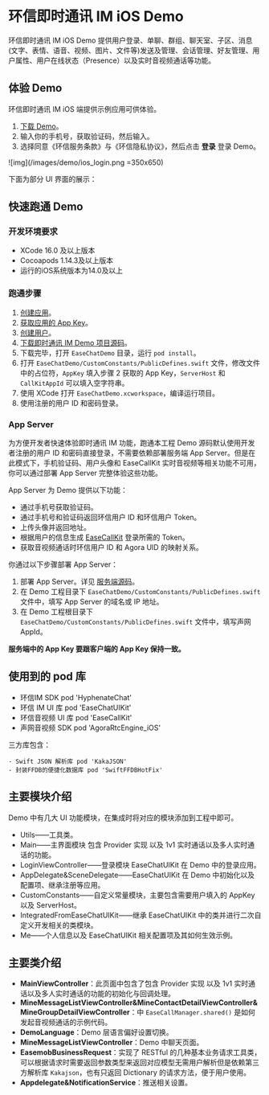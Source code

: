 # 环信即时通讯 IM iOS Demo 

环信即时通讯 IM iOS Demo 提供用户登录、单聊、群组、聊天室、子区、消息(文字、表情、语音、视频、图片、文件等)发送及管理、会话管理、好友管理、用户属性、用户在线状态（Presence）以及实时音视频通话等功能。

## 体验 Demo 

环信即时通讯 IM iOS 端提供示例应用可供体验。

1. [下载 Demo](https://www.easemob.com/download/demo)。
2. 输入你的手机号，获取验证码，然后输入。
3. 选择同意《环信服务条款》与《环信隐私协议》，然后点击 **登录** 登录 Demo。

![img](/images/demo/ios_login.png =350x650)

下面为部分 UI 界面的展示：

<ImageGallery :columns="2">
  <ImageItem src="/images/uikit/chatuikit/ios/main_chat.png" title="单聊页面" />
  <ImageItem src="/images/uikit/chatuikit/ios/main_chat_group.png" title="群聊页面" />
  <ImageItem src="/images/uikit/chatuikit/ios/main_conversation_list.png" title="会话列表" />
  <ImageItem src="/images/uikit/chatuikit/ios/main_contact_list.png" title="通讯录" />
</ImageGallery>

## 快速跑通 Demo

### 开发环境要求

- XCode 16.0 及以上版本
- Cocoapods 1.14.3及以上版本
- 运行的iOS系统版本为14.0及以上

### 跑通步骤

1. [创建应用](/product/enable_and_configure_IM.html)。 
2. [获取应用的 App Key](/product/enable_and_configure_IM.html#获取环信即时通讯-im-的信息)。
3. [创建用户](/product/enable_and_configure_IM.html#创建-im-用户)。
4. [下载即时通讯 IM Demo 项目源码](https://github.com/easemob/easemob-demo-ios)。
5. 下载完毕，打开 `EaseChatDemo` 目录，运行 `pod install`。
6. 打开 `EaseChatDemo/CustomConstants/PublicDefines.swift` 文件，修改文件中的占位符，`AppKey` 填入步骤 2 获取的 App Key，`ServerHost` 和 `CallKitAppId` 可以填入空字符串。
7. 使用 XCode 打开 `EaseChatDemo.xcworkspace`，编译运行项目。
8. 使用注册的用户 ID 和密码登录。

### App Server

为方便开发者快速体验即时通讯 IM 功能，跑通本工程 Demo 源码默认使用开发者注册的用户 ID 和密码直接登录，不需要依赖部署服务端 App Server。但是在此模式下，手机验证码、用户头像和 EaseCallKit 实时音视频等相关功能不可用，你可以通过部署 App Server 完整体验这些功能。

App Server 为 Demo 提供以下功能：

- 通过手机号获取验证码。
- 通过手机号和验证码返回环信用户 ID 和环信用户 Token。
- 上传头像并返回地址。
- 根据用户的信息生成 [EaseCallKit](https://doc.easemob.com/document/ios/easecallkit.html) 登录所需的 Token。
- 获取音视频通话时环信用户 ID 和 Agora UID 的映射关系。

你通过以下步骤部署 App Server：

1. 部署 App Server。详见 [服务端源码](https://github.com/easemob/easemob-im-app-server/tree/dev-demo)。  
2. 在 Demo 工程目录下 `EaseChatDemo/CustomConstants/PublicDefines.swift` 文件中，填写 App Server 的域名或 IP 地址。
3. 在 Demo 工程根目录下 `EaseChatDemo/CustomConstants/PublicDefines.swift` 文件中，填写声网AppId。

**服务端中的 App Key 要跟客户端的 App Key 保持一致。**

## 使用到的 pod 库

- 环信IM SDK pod 'HyphenateChat'
- 环信 IM UI 库 pod 'EaseChatUIKit'
- 环信音视频 UI 库 pod 'EaseCallKit'
- 声网音视频 SDK pod 'AgoraRtcEngine_iOS'

三方库包含：

```
- Swift JSON 解析库 pod 'KakaJSON'
- 封装FFDB的便捷化数据库 pod 'SwiftFFDBHotFix'
```

## 主要模块介绍

Demo 中有几大 UI 功能模块，在集成时将对应的模块添加到工程中即可。

- Utils——工具类。
- Main——主界面模块 包含 Provider 实现 以及 1v1 实时通话以及多人实时通话的功能。
- LoginViewController——登录模块 EaseChatUIKit 在 Demo 中的登录应用。
- AppDelegate&SceneDelegate——EaseChatUIKit 在 Demo 中初始化以及配置项、继承注册等应用。
- CustomConstants——自定义常量模块，主要包含需要用户填入的 AppKey 以及 ServerHost。
- IntegratedFromEaseChatUIKit——继承 EaseChatUIKit 中的类并进行二次自定义开发相关的类模块。
- Me——个人信息以及 EaseChatUIKit 相关配置项及其如何生效示例。

## 主要类介绍

- **MainViewController**：此页面中包含了包含 Provider 实现 以及 1v1 实时通话以及多人实时通话的功能的初始化与回调处理。
- **MineMessageListViewController&MineContactDetailViewController&MineGroupDetailViewController**：中 `EaseCallManager.shared()` 是如何发起音视频通话的示例代码。
- **DemoLanguage**：Demo 层语言偏好设置切换。
- **MineMessageListViewController**：Demo 中聊天页面。
- **EasemobBusinessRequest**：实现了 RESTful 的几种基本业务请求工具类，可以根据请求时需要返回参数类型来返回对应模型无需用户解析但是依赖第三方解析库 `Kakajson`，也有只返回 Dictionary 的请求方法，便于用户使用。
- **Appdelegate&NotificationService**：推送相关设置。
